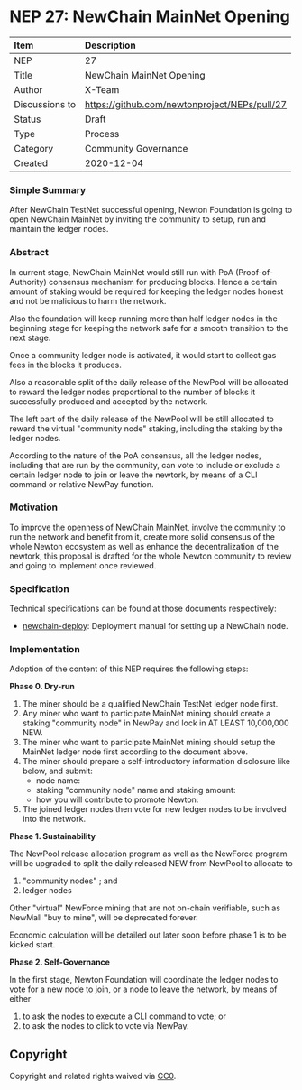 # NEP 27: NewChain MainNet Opening

| Item | Description |
|:-|:-|
| NEP | 27 |
| Title | NewChain MainNet Opening |
| Author | X-Team |
| Discussions to | https://github.com/newtonproject/NEPs/pull/27 |
| Status | Draft |
| Type | Process |
| Category | Community Governance |
| Created | 2020-12-04 |


### Simple Summary

After NewChain TestNet successful opening, Newton Foundation is going to open NewChain MainNet by inviting the community to setup, run and maintain the ledger nodes.

### Abstract

In current stage, NewChain MainNet would still run with PoA (Proof-of-Authority) consensus mechanism for producing blocks.
Hence a certain amount of staking would be required for keeping the ledger nodes honest and not be malicious to harm the network.

Also the foundation will keep running more than half ledger nodes in the beginning stage for keeping the network safe for a smooth transition to the next stage.

Once a community ledger node is activated, it would start to collect gas fees in the blocks it produces.

Also a reasonable split of the daily release of the NewPool will be allocated to reward the ledger nodes proportional to the number of blocks it successfully produced and accepted by the network.

The left part of the daily release of the NewPool will be still allocated to reward the virtual "community node" staking, including the staking by the ledger nodes.

According to the nature of the PoA consensus, all the ledger nodes, including that are run by the community, can vote to include or exclude a certain ledger node to join or leave the newtork, by means of a CLI command or relative NewPay function.

### Motivation

To improve the openness of NewChain MainNet, involve the community to run the network and benefit from it, create more solid consensus of the whole Newton ecosystem as well as enhance the decentralization of the newtork, this proposal is drafted for the whole Newton community to review and going to implement once reviewed.

### Specification

Technical specifications can be found at those documents respectively:

- [newchain-deploy](https://github.com/newtonproject/newchain-deploy): Deployment manual for setting up a NewChain node.

### Implementation

Adoption of the content of this NEP requires the following steps:

**Phase 0. Dry-run**

1. The miner should be a qualified NewChain TestNet ledger node first.
2. Any miner who want to participate MainNet mining should create a staking "community node" in NewPay and lock in AT LEAST 10,000,000 NEW.
3. The miner who want to participate MainNet mining should setup the MainNet ledger node first according to the document above.
4. The miner should prepare a self-introductory information disclosure like below, and submit:
	- node name:
	- staking "community node" name and staking amount:
	- how you will contribute to promote Newton:
5. The joined ledger nodes then vote for new ledger nodes to be involved into the network.

**Phase 1. Sustainability**

The NewPool release allocation program as well as the NewForce program will be upgraded to split the daily released NEW from NewPool to allocate to 
1. "community nodes" ; and 
2. ledger nodes 

Other "virtual" NewForce mining that are not on-chain verifiable, such as NewMall "buy to mine", will be deprecated forever.

Economic calculation will be detailed out later soon before phase 1 is to be kicked start.

**Phase 2. Self-Governance**

In the first stage, Newton Foundation will coordinate the ledger nodes to vote for a new node to join, or a node to leave the network, by means of either
1. to ask the nodes to execute a CLI command to vote; or
2. to ask the nodes to click to vote via NewPay.


## Copyright

Copyright and related rights waived via [CC0](https://creativecommons.org/publicdomain/zero/1.0/).

